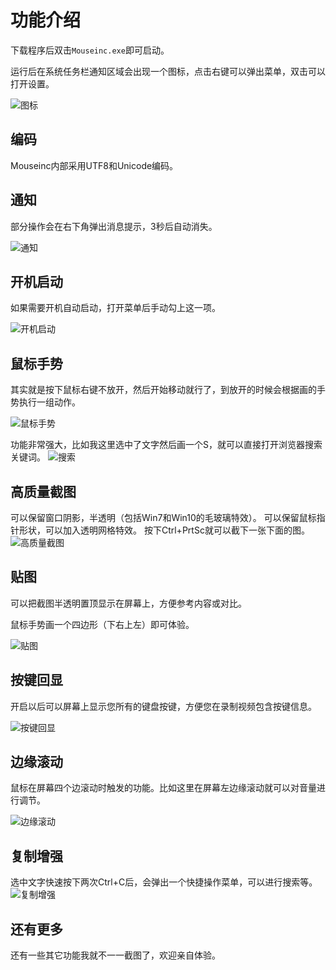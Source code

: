 # 功能介绍
下载程序后双击`Mouseinc.exe`即可启动。

运行后在系统任务栏通知区域会出现一个图标，点击右键可以弹出菜单，双击可以打开设置。

![图标](https://docs.shuax.com/MouseInc/image/1.png)

## 编码
Mouseinc内部采用UTF8和Unicode编码。

## 通知
部分操作会在右下角弹出消息提示，3秒后自动消失。

![通知](https://docs.shuax.com/MouseInc/image/6.png)

## 开机启动
如果需要开机自动启动，打开菜单后手动勾上这一项。

![开机启动](https://docs.shuax.com/MouseInc/image/2.png)

## 鼠标手势
其实就是按下鼠标右键不放开，然后开始移动就行了，到放开的时候会根据画的手势执行一组动作。

![鼠标手势](https://docs.shuax.com/MouseInc/image/1.gif)

功能非常强大，比如我这里选中了文字然后画一个S，就可以直接打开浏览器搜索关键词。
![搜索](https://docs.shuax.com/MouseInc/image/3.png)

## 高质量截图
可以保留窗口阴影，半透明（包括Win7和Win10的毛玻璃特效）。
可以保留鼠标指针形状，可以加入透明网格特效。
按下Ctrl+PrtSc就可以截下一张下面的图。
![高质量截图](https://docs.shuax.com/MouseInc/image/4.png)

## 贴图
可以把截图半透明置顶显示在屏幕上，方便参考内容或对比。

鼠标手势画一个四边形（下右上左）即可体验。

![贴图](https://docs.shuax.com/MouseInc/image/2.gif)

## 按键回显
开启以后可以屏幕上显示您所有的键盘按键，方便您在录制视频包含按键信息。

![按键回显](https://docs.shuax.com/MouseInc/image/3.gif)

## 边缘滚动
鼠标在屏幕四个边滚动时触发的功能。比如这里在屏幕左边缘滚动就可以对音量进行调节。

![边缘滚动](https://docs.shuax.com/MouseInc/image/4.gif)

## 复制增强
选中文字快速按下两次Ctrl+C后，会弹出一个快捷操作菜单，可以进行搜索等。
![复制增强](https://docs.shuax.com/MouseInc/image/5.png)

## 还有更多
还有一些其它功能我就不一一截图了，欢迎亲自体验。
